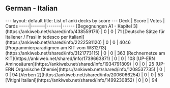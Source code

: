 <h2>German  -  Italian</h2>
---
layout: default
title: List of anki decks by score
---
Deck | Score | Votes | Cards
-----|-------|-------|------
[Begegnungen A1 - Kapitel 3](https://ankiweb.net/shared/info/438559176) | 0 | 0 | 71
[Deutsche Sätze für Italiener / Frasi in tedesco per italiani](https://ankiweb.net/shared/info/2222581120) | 0 | 0 | 4046
[Programmierparadigmen am KIT vom WS12/13](https://ankiweb.net/shared/info/3121773115) | 0 | 0 | 363
[Rechnernetze am KIT](https://ankiweb.net/shared/info/1739663871) | 0 | 0 | 108
[UP-ERN Aminosäuren](https://ankiweb.net/shared/info/1934791809) | 0 | 0 | 25
[UP-ERN Organische Chemie](https://ankiweb.net/shared/info/1208537735) | 0 | 0 | 94
[Verben 2](https://ankiweb.net/shared/info/2006066254) | 0 | 0 | 53
[Vitigni Italiani](https://ankiweb.net/shared/info/1499230852) | 0 | 0 | 94
